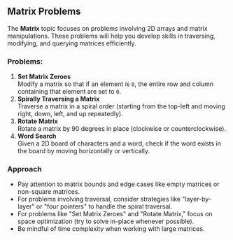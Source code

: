 ## Matrix Problems  
The **Matrix** topic focuses on problems involving 2D arrays and matrix manipulations. These problems will help you develop skills in traversing, modifying, and querying matrices efficiently.

### Problems:  
1. **Set Matrix Zeroes**  
   Modify a matrix so that if an element is `0`, the entire row and column containing that element are set to `0`.  
2. **Spirally Traversing a Matrix**  
   Traverse a matrix in a spiral order (starting from the top-left and moving right, down, left, and up repeatedly).  
3. **Rotate Matrix**  
   Rotate a matrix by 90 degrees in place (clockwise or counterclockwise).  
4. **Word Search**  
   Given a 2D board of characters and a word, check if the word exists in the board by moving horizontally or vertically.  

### Approach  
- Pay attention to matrix bounds and edge cases like empty matrices or non-square matrices.  
- For problems involving traversal, consider strategies like "layer-by-layer" or "four pointers" to handle the spiral traversal.  
- For problems like "Set Matrix Zeroes" and "Rotate Matrix," focus on space optimization (try to solve in-place whenever possible).  
- Be mindful of time complexity when working with large matrices.
